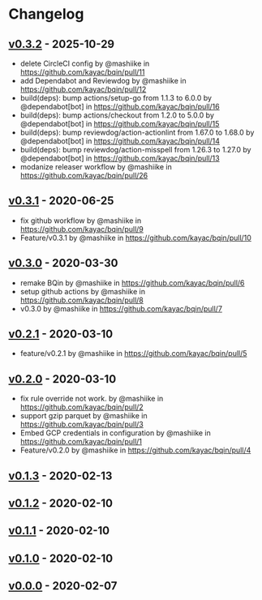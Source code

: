 # Changelog

## [v0.3.2](https://github.com/kayac/bqin/compare/v0.3.1...v0.3.2) - 2025-10-29
- delete CircleCI config by @mashiike in https://github.com/kayac/bqin/pull/11
- add Dependabot and Reviewdog by @mashiike in https://github.com/kayac/bqin/pull/12
- build(deps): bump actions/setup-go from 1.1.3 to 6.0.0 by @dependabot[bot] in https://github.com/kayac/bqin/pull/16
- build(deps): bump actions/checkout from 1.2.0 to 5.0.0 by @dependabot[bot] in https://github.com/kayac/bqin/pull/15
- build(deps): bump reviewdog/action-actionlint from 1.67.0 to 1.68.0 by @dependabot[bot] in https://github.com/kayac/bqin/pull/14
- build(deps): bump reviewdog/action-misspell from 1.26.3 to 1.27.0 by @dependabot[bot] in https://github.com/kayac/bqin/pull/13
- modanize releaser workflow by @mashiike in https://github.com/kayac/bqin/pull/26

## [v0.3.1](https://github.com/kayac/bqin/compare/v0.3.0...v0.3.1) - 2020-06-25
- fix github workflow  by @mashiike in https://github.com/kayac/bqin/pull/9
- Feature/v0.3.1 by @mashiike in https://github.com/kayac/bqin/pull/10

## [v0.3.0](https://github.com/kayac/bqin/compare/v0.2.1...v0.3.0) - 2020-03-30
- remake BQin by @mashiike in https://github.com/kayac/bqin/pull/6
- setup github actions by @mashiike in https://github.com/kayac/bqin/pull/8
- v0.3.0 by @mashiike in https://github.com/kayac/bqin/pull/7

## [v0.2.1](https://github.com/kayac/bqin/compare/v0.2.0...v0.2.1) - 2020-03-10
- feature/v0.2.1 by @mashiike in https://github.com/kayac/bqin/pull/5

## [v0.2.0](https://github.com/kayac/bqin/compare/v0.1.3...v0.2.0) - 2020-03-10
- fix rule override not work. by @mashiike in https://github.com/kayac/bqin/pull/2
- support gzip parquet by @mashiike in https://github.com/kayac/bqin/pull/3
- Embed GCP credentials in configuration by @mashiike in https://github.com/kayac/bqin/pull/1
- Feature/v0.2.0 by @mashiike in https://github.com/kayac/bqin/pull/4

## [v0.1.3](https://github.com/kayac/bqin/compare/v0.1.2...v0.1.3) - 2020-02-13

## [v0.1.2](https://github.com/kayac/bqin/compare/v0.1.1...v0.1.2) - 2020-02-10

## [v0.1.1](https://github.com/kayac/bqin/compare/v0.1.0...v0.1.1) - 2020-02-10

## [v0.1.0](https://github.com/kayac/bqin/compare/v0.0.0...v0.1.0) - 2020-02-10

## [v0.0.0](https://github.com/kayac/bqin/commits/v0.0.0) - 2020-02-07
